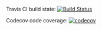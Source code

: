 Travis CI build state: [![Build Status](https://app.travis-ci.com/Siri-Balmoori/2148902-PAT-assgn4.svg?branch=main)](https://app.travis-ci.com/Siri-Balmoori/2148902-PAT-assgn4)

Codecov code coverage: [![codecov](https://codecov.io/gh/Siri-Balmoori/assgn4/branch/main/graph/badge.svg?token=14W18YSAP6)](https://codecov.io/gh/Siri-Balmoori/assgn4)